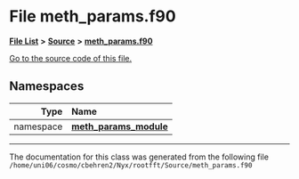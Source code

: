 
# File meth\_params.f90


[**File List**](files.md) **>** [**Source**](dir_74389ed8173ad57b461b9d623a1f3867.md) **>** [**meth\_params.f90**](meth__params_8f90.md)

[Go to the source code of this file.](meth__params_8f90_source.md)












## Namespaces

| Type | Name |
| ---: | :--- |
| namespace | [**meth\_params\_module**](namespacemeth__params__module.md) <br> |















------------------------------
The documentation for this class was generated from the following file `/home/uni06/cosmo/cbehren2/Nyx/rootfft/Source/meth_params.f90`